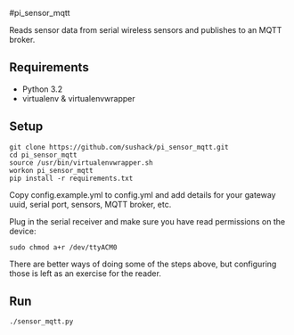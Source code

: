 #pi_sensor_mqtt

Reads sensor data from serial wireless sensors and publishes to an MQTT broker.

## Requirements

 * Python 3.2
 * virtualenv & virtualenvwrapper

## Setup
    
    git clone https://github.com/sushack/pi_sensor_mqtt.git
    cd pi_sensor_mqtt
    source /usr/bin/virtualenvwrapper.sh
    workon pi_sensor_mqtt
    pip install -r requirements.txt
    
Copy config.example.yml to config.yml and add details for your gateway uuid, serial port, sensors, MQTT broker, etc.

Plug in the serial receiver and make sure you have read permissions on the device:

    sudo chmod a+r /dev/ttyACM0

There are better ways of doing some of the steps above, but configuring those is left as an exercise for the reader.

## Run

    ./sensor_mqtt.py